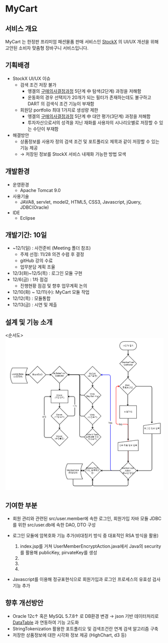 # MyCart
## 서비스 개요
MyCart 는 한정판 프리미엄 패션물품 판매 서비스인 [StockX](https://stockx.com/) 의 UI/UX 개선을 위해 고안된 소비자 맞춤형 장바구니 서비스입니다.

## 기획배경
* StockX UI/UX 이슈
  - 검색 조건 저장 불가
    + 엥겔의 [구매의사결정과정](https://en.wikipedia.org/wiki/Buyer_decision_process) 5단계 中 탐색(2단계) 과정을 저해함
    + 운동화의 경우 선택지가 20개가 되는 필터가 존재하는데도 불구하고 DART 의 검색식 조건 기능이 부재함
    <DART img>
  - 회원당 portfolio 최대 1가지로 생성량 제한 
    + 엥겔의 [구매의사결정과정](https://en.wikipedia.org/wiki/Buyer_decision_process) 5단계 中 대안 평가(3단계) 과정을 저해함
    + 투자자산으로서의 성격을 지닌 재화를 사용자의 시나리오별로 저장할 수 있는 수단이 부재함
* 해결방안
  - 상품정보를 사용자 정의 검색 조건 및 포트폴리오 제목과 같이 저장할 수 있는 기능 제공 
  - &rarr; 저장된 정보를 StockX 서비스 내재화 가능한 방법 모색

## 개발환경
* 운영환경
  - Apache Tomcat 9.0
* 사용기술
  - JAVA8, servlet, model2, HTML5, CSS3, Javascript, jQuery, JDBC(Oracle)
* IDE
  - Eclipse
  
## 개발기간: 10일
* ~12/1(일) : 사전준비 (Meeting 폴더 참조)
  - 주제 선정: 11/28 의견 수렴 후 결정
  - gitHub 강의 수료
  - 업무분담 계획 조율
* 12/3(화)~12/5(목) : 로그인 모듈 구현
* 12/6(금) : 1차 점검
  - 진행현황 점검 및 향후 업무계획 논의
* 12/10(화) ~ 12/11(수): MyCart 모듈 작업
* 12/12(목) : 모듈통합
* 12/13(금) : 시연 및 제출

## 설계 및 기능 소개
<순서도>
![순서도](Meetings/191218_UI_v1.0_SJ.png)

## 기여한 부분
  - 회원 관리와 관련된 src/user.member에 속한 로그인, 회원가입 자바 모듈
    JDBC를 위한 src/user.db에 속한 DAO, DTO 구성
    
  - 로그인 모듈에 암복호화 기능 추가(비대칭키 방식 중 대표적인 RSA 방식을 활용)
    <Process>
    1. index.jsp를 거쳐 UserMemberEncryptAction.java에서 Java의 security를 활용해 publicKey, pirvateKey를 생성
    2.
    3.
    4.
  
  - Javascript를 이용해 정규표현식으로 회원가입과 로그인 프로세스의 유효성 검사 기능 추가

## 향후 개선방안
- Oracle 12c&uarr; 혹은 MySQL 5.7.8&uarr; 로 DB환경 변경 &rarr; json 기반 데이터처리로 [DataTable](https://datatables.net/) 과 연동하여 기능 고도화
- StringTokenization 활용한 포트폴리오 및 검색조건란 연계 검색 알고리즘 구축
- 저장한 상품정보에 대한 시각화 정보 제공 (HighChart, d3 등)
